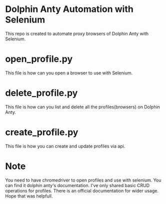 # Dolphin Anty Automation with Selenium

This repo is created to automate proxy browsers of Dolphin Anty with Selenium.



# open_profile.py

This file is how can you open a browser to use with Selenium.


# delete_profile.py

This file is how can you list and delete all the profiles(browsers) on Dolphin Anty.


# create_profile.py

This file is how you can create and update profiles via api. 


# Note
You need to have chromedriver to open profiles and use with selenium. You can find it dolphin anty's documentation.
I've only shared basic CRUD operations for profiles. There is an official documentation for wider usage.
Hope that was helpfull.
